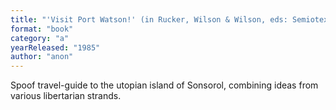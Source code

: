 ```yaml
---
title: "'Visit Port Watson!' (in Rucker, Wilson & Wilson, eds: Semiotext(e) SF) "
format: "book"
category: "a"
yearReleased: "1985"
author: "anon"
---
```

Spoof travel-guide to the utopian island of Sonsorol,  combining ideas from various libertarian strands. 
